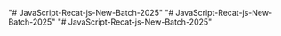 "# JavaScript-Recat-js-New-Batch-2025" 
"# JavaScript-Recat-js-New-Batch-2025" 
"# JavaScript-Recat-js-New-Batch-2025" 
